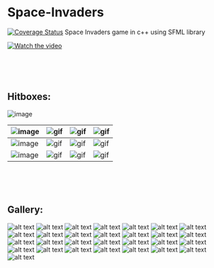 # Space-Invaders
[![Coverage Status](https://coveralls.io/repos/github/domus55/Space-Invaders/badge.svg?branch=master)](https://coveralls.io/github/domus55/Space-Invaders?branch=master)
Space Invaders game in c++ using SFML library

[![Watch the video](https://github.com/domus55/Space-Invaders/blob/master/SFML2/Images/Screenshots/video.jpg)](https://www.youtube.com/watch?v=4pMNve64HwY)

<br><br><br>

## Hitboxes: 
![image](https://github.com/domus55/Space-Invaders/blob/master/SFML2/Images/Screenshots/hitboxes.jpg)

|![image](https://github.com/domus55/Space-Invaders/blob/master/SFML2/Images/Screenshots/mediumHitbox.jpg)|![gif](https://github.com/domus55/Space-Invaders/blob/master/SFML2/Images/Screenshots/gif/enemyMedium%20left.gif)|![gif](https://github.com/domus55/Space-Invaders/blob/master/SFML2/Images/Screenshots/gif/enemyMedium%20middle.gif)|![gif](https://github.com/domus55/Space-Invaders/blob/master/SFML2/Images/Screenshots/gif/enemyMedium%20right.gif)|
|---|---|---|---|
|![image](https://github.com/domus55/Space-Invaders/blob/master/SFML2/Images/Screenshots/tank%20hitbox.jpg)|![gif](https://github.com/domus55/Space-Invaders/blob/master/SFML2/Images/Screenshots/gif/tank%20left.gif)|![gif](https://github.com/domus55/Space-Invaders/blob/master/SFML2/Images/Screenshots/gif/tank%20middle.gif)|![gif](https://github.com/domus55/Space-Invaders/blob/master/SFML2/Images/Screenshots/gif/tank%20right.gif)
|![image](https://github.com/domus55/Space-Invaders/blob/master/SFML2/Images/Screenshots/bossBrown%20hitboxes.jpg)|![gif](https://github.com/domus55/Space-Invaders/blob/master/SFML2/Images/Screenshots/gif/bossBrown%20left.gif)|![gif](https://github.com/domus55/Space-Invaders/blob/master/SFML2/Images/Screenshots/gif/bossBrown%20middle.gif)|![gif](https://github.com/domus55/Space-Invaders/blob/master/SFML2/Images/Screenshots/gif/bossBrown%20right.gif)|

<br><br><br>

## Gallery:
![alt text](https://github.com/domus55/Space-Invaders/blob/master/SFML2/Images/Screenshots/Image1.jpg)
![alt text](https://github.com/domus55/Space-Invaders/blob/master/SFML2/Images/Screenshots/Image2.jpg)
![alt text](https://github.com/domus55/Space-Invaders/blob/master/SFML2/Images/Screenshots/Image3.jpg)
![alt text](https://github.com/domus55/Space-Invaders/blob/master/SFML2/Images/Screenshots/Image4.jpg)
![alt text](https://github.com/domus55/Space-Invaders/blob/master/SFML2/Images/Screenshots/Image5.jpg)
![alt text](https://github.com/domus55/Space-Invaders/blob/master/SFML2/Images/Screenshots/Image6.jpg)
![alt text](https://github.com/domus55/Space-Invaders/blob/master/SFML2/Images/Screenshots/Image7.jpg)
![alt text](https://github.com/domus55/Space-Invaders/blob/master/SFML2/Images/Screenshots/Image8.jpg)
![alt text](https://github.com/domus55/Space-Invaders/blob/master/SFML2/Images/Screenshots/Image9.jpg)
![alt text](https://github.com/domus55/Space-Invaders/blob/master/SFML2/Images/Screenshots/Image10.jpg)
![alt text](https://github.com/domus55/Space-Invaders/blob/master/SFML2/Images/Screenshots/Image11.jpg)
![alt text](https://github.com/domus55/Space-Invaders/blob/master/SFML2/Images/Screenshots/Image12.jpg)
![alt text](https://github.com/domus55/Space-Invaders/blob/master/SFML2/Images/Screenshots/Image13.jpg)
![alt text](https://github.com/domus55/Space-Invaders/blob/master/SFML2/Images/Screenshots/Image14.jpg)
![alt text](https://github.com/domus55/Space-Invaders/blob/master/SFML2/Images/Screenshots/Image15.jpg)
![alt text](https://github.com/domus55/Space-Invaders/blob/master/SFML2/Images/Screenshots/Image16.jpg)
![alt text](https://github.com/domus55/Space-Invaders/blob/master/SFML2/Images/Screenshots/Image17.jpg)
![alt text](https://github.com/domus55/Space-Invaders/blob/master/SFML2/Images/Screenshots/Image18.jpg)
![alt text](https://github.com/domus55/Space-Invaders/blob/master/SFML2/Images/Screenshots/Image19.jpg)
![alt text](https://github.com/domus55/Space-Invaders/blob/master/SFML2/Images/Screenshots/Image20.jpg)
![alt text](https://github.com/domus55/Space-Invaders/blob/master/SFML2/Images/Screenshots/Image21.jpg)
![alt text](https://github.com/domus55/Space-Invaders/blob/master/SFML2/Images/Screenshots/Image22.jpg)
![alt text](https://github.com/domus55/Space-Invaders/blob/master/SFML2/Images/Screenshots/Image23.jpg)
![alt text](https://github.com/domus55/Space-Invaders/blob/master/SFML2/Images/Screenshots/Image24.jpg)
![alt text](https://github.com/domus55/Space-Invaders/blob/master/SFML2/Images/Screenshots/Image25.jpg)
![alt text](https://github.com/domus55/Space-Invaders/blob/master/SFML2/Images/Screenshots/Image26.jpg)
![alt text](https://github.com/domus55/Space-Invaders/blob/master/SFML2/Images/Screenshots/Image27.jpg)
![alt text](https://github.com/domus55/Space-Invaders/blob/master/SFML2/Images/Screenshots/Image28.jpg)
![alt text](https://github.com/domus55/Space-Invaders/blob/master/SFML2/Images/Screenshots/Image29.jpg)
